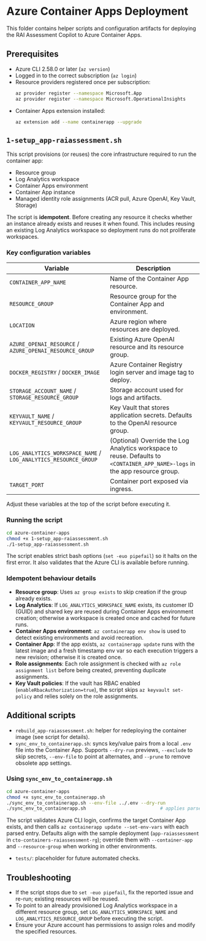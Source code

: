 # Azure Container Apps Deployment

This folder contains helper scripts and configuration artifacts for deploying the RAI Assessment Copilot to Azure Container Apps.

## Prerequisites

- Azure CLI 2.58.0 or later (`az version`)
- Logged in to the correct subscription (`az login`)
- Resource providers registered once per subscription:
  ```bash
  az provider register --namespace Microsoft.App
  az provider register --namespace Microsoft.OperationalInsights
  ```
- Container Apps extension installed:
  ```bash
  az extension add --name containerapp --upgrade
  ```

## `1-setup_app-raiassessment.sh`

This script provisions (or reuses) the core infrastructure required to run the container app:

- Resource group
- Log Analytics workspace
- Container Apps environment
- Container App instance
- Managed identity role assignments (ACR pull, Azure OpenAI, Key Vault, Storage)

The script is **idempotent**. Before creating any resource it checks whether an instance already exists and reuses it when found. This includes reusing an existing Log Analytics workspace so deployment runs do not proliferate workspaces.

### Key configuration variables

| Variable | Description |
| --- | --- |
| `CONTAINER_APP_NAME` | Name of the Container App resource. |
| `RESOURCE_GROUP` | Resource group for the Container App and environment. |
| `LOCATION` | Azure region where resources are deployed. |
| `AZURE_OPENAI_RESOURCE` / `AZURE_OPENAI_RESOURCE_GROUP` | Existing Azure OpenAI resource and its resource group. |
| `DOCKER_REGISTRY` / `DOCKER_IMAGE` | Azure Container Registry login server and image tag to deploy. |
| `STORAGE_ACCOUNT_NAME` / `STORAGE_RESOURCE_GROUP` | Storage account used for logs and artifacts. |
| `KEYVAULT_NAME` / `KEYVAULT_RESOURCE_GROUP` | Key Vault that stores application secrets. Defaults to the OpenAI resource group. |
| `LOG_ANALYTICS_WORKSPACE_NAME` / `LOG_ANALYTICS_RESOURCE_GROUP` | (Optional) Override the Log Analytics workspace to reuse. Defaults to `<CONTAINER_APP_NAME>-logs` in the app resource group. |
| `TARGET_PORT` | Container port exposed via ingress. |

Adjust these variables at the top of the script before executing it.

### Running the script

```bash
cd azure-container-apps
chmod +x 1-setup_app-raiassessment.sh
./1-setup_app-raiassessment.sh
```

The script enables strict bash options (`set -euo pipefail`) so it halts on the first error. It also validates that the Azure CLI is available before running.

### Idempotent behaviour details

- **Resource group**: Uses `az group exists` to skip creation if the group already exists.
- **Log Analytics**: If `LOG_ANALYTICS_WORKSPACE_NAME` exists, its customer ID (GUID) and shared key are reused during Container Apps environment creation; otherwise a workspace is created once and cached for future runs.
- **Container Apps environment**: `az containerapp env show` is used to detect existing environments and avoid recreation.
- **Container App**: If the app exists, `az containerapp update` runs with the latest image and a fresh timestamp env var so each execution triggers a new revision; otherwise it is created once.
- **Role assignments**: Each role assignment is checked with `az role assignment list` before being created, preventing duplicate assignments.
- **Key Vault policies**: If the vault has RBAC enabled (`enableRbacAuthorization=true`), the script skips `az keyvault set-policy` and relies solely on the role assignments.

## Additional scripts

- `rebuild_app-raiassessment.sh`: helper for redeploying the container image (see script for details).
- `sync_env_to_containerapp.sh`: syncs key/value pairs from a local `.env` file into the Container App. Supports `--dry-run` previews, `--exclude` to skip secrets, `--env-file` to point at alternates, and `--prune` to remove obsolete app settings.

### Using `sync_env_to_containerapp.sh`

```bash
cd azure-container-apps
chmod +x sync_env_to_containerapp.sh
./sync_env_to_containerapp.sh --env-file ../.env --dry-run
./sync_env_to_containerapp.sh                           # applies parsed variables
```

The script validates Azure CLI login, confirms the target Container App exists, and then calls `az containerapp update --set-env-vars` with each parsed entry. Defaults align with the sample deployment (`app-raiassessment` in `cto-containers-raiassessment-rg`); override them with `--container-app` and `--resource-group` when working in other environments.
- `tests/`: placeholder for future automated checks.

## Troubleshooting

- If the script stops due to `set -euo pipefail`, fix the reported issue and re-run; existing resources will be reused.
- To point to an already provisioned Log Analytics workspace in a different resource group, set `LOG_ANALYTICS_WORKSPACE_NAME` and `LOG_ANALYTICS_RESOURCE_GROUP` before executing the script.
- Ensure your Azure account has permissions to assign roles and modify the specified resources.
